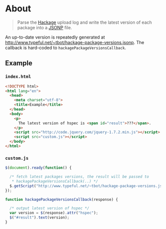 # About

> Parse the [Hackage][] upload log and write the latest version of each package
> into a [JSONP][] file.

An up-to-date version is repeatedly generated at
<http://www.typeful.net/~tbot/hackage-package-versions.jsonp>.  The callback is
hard-coded to `hackagePackageVersionsCallback`.

## Example

### `index.html`

```html
<!DOCTYPE html>
<html lang="en">
  <head>
    <meta charset="utf-8">
    <title>Example</title>
  </head>
  <body>
    <p>
      The latest version of hspec is <span id="result">???</span>.
    </p>
    <script src="http://code.jquery.com/jquery-1.7.2.min.js"></script>
    <script src="custom.js"></script>
  </body>
</html>
```

### `custom.js`

```javascript
$(document).ready(function() {

  /* fetch latest packages versions, the result will be passed to
   * hackagePackageVersionsCallback(..) */
  $.getScript("http://www.typeful.net/~tbot/hackage-package-versions.jsonp");
});

function hackagePackageVersionsCallback(response) {

  /* output latest version of hspec */
  var version = $(response).attr("hspec");
  $("#result").text(version);
}
```

[Hackage]: http://hackage.haskell.org/packages/hackage.html
[JSONP]: http://en.wikipedia.org/wiki/JSONP
